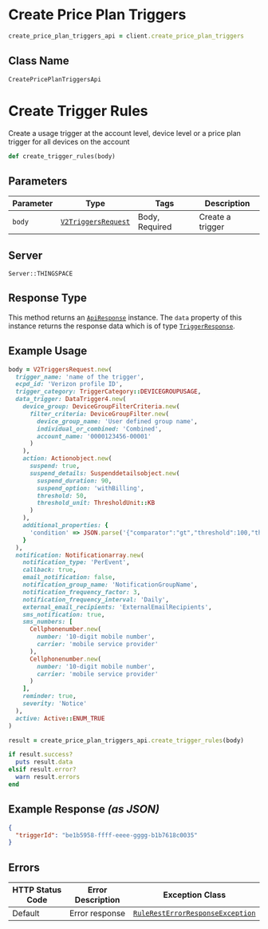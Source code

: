 # Create Price Plan Triggers

```ruby
create_price_plan_triggers_api = client.create_price_plan_triggers
```

## Class Name

`CreatePricePlanTriggersApi`


# Create Trigger Rules

Create a usage trigger at the account level, device level or a price plan trigger for all devices on the account

```ruby
def create_trigger_rules(body)
```

## Parameters

| Parameter | Type | Tags | Description |
|  --- | --- | --- | --- |
| `body` | [`V2TriggersRequest`](../../doc/models/v2-triggers-request.md) | Body, Required | Create a trigger |

## Server

`Server::THINGSPACE`

## Response Type

This method returns an [`ApiResponse`](../../doc/api-response.md) instance. The `data` property of this instance returns the response data which is of type [`TriggerResponse`](../../doc/models/trigger-response.md).

## Example Usage

```ruby
body = V2TriggersRequest.new(
  trigger_name: 'name of the trigger',
  ecpd_id: 'Verizon profile ID',
  trigger_category: TriggerCategory::DEVICEGROUPUSAGE,
  data_trigger: DataTrigger4.new(
    device_group: DeviceGroupFilterCriteria.new(
      filter_criteria: DeviceGroupFilter.new(
        device_group_name: 'User defined group name',
        individual_or_combined: 'Combined',
        account_name: '0000123456-00001'
      )
    ),
    action: Actionobject.new(
      suspend: true,
      suspend_details: Suspenddetailsobject.new(
        suspend_duration: 90,
        suspend_option: 'withBilling',
        threshold: 50,
        threshold_unit: ThresholdUnit::KB
      )
    ),
    additional_properties: {
      'condition' => JSON.parse('{"comparator":"gt","threshold":100,"thresholdUnit":"KB","cycleType":"Daily"}')
    }
  ),
  notification: Notificationarray.new(
    notification_type: 'PerEvent',
    callback: true,
    email_notification: false,
    notification_group_name: 'NotificationGroupName',
    notification_frequency_factor: 3,
    notification_frequency_interval: 'Daily',
    external_email_recipients: 'ExternalEmailRecipients',
    sms_notification: true,
    sms_numbers: [
      Cellphonenumber.new(
        number: '10-digit mobile number',
        carrier: 'mobile service provider'
      ),
      Cellphonenumber.new(
        number: '10-digit mobile number',
        carrier: 'mobile service provider'
      )
    ],
    reminder: true,
    severity: 'Notice'
  ),
  active: Active::ENUM_TRUE
)

result = create_price_plan_triggers_api.create_trigger_rules(body)

if result.success?
  puts result.data
elsif result.error?
  warn result.errors
end
```

## Example Response *(as JSON)*

```json
{
  "triggerId": "be1b5958-ffff-eeee-gggg-b1b7618c0035"
}
```

## Errors

| HTTP Status Code | Error Description | Exception Class |
|  --- | --- | --- |
| Default | Error response | [`RuleRestErrorResponseException`](../../doc/models/rule-rest-error-response-exception.md) |

